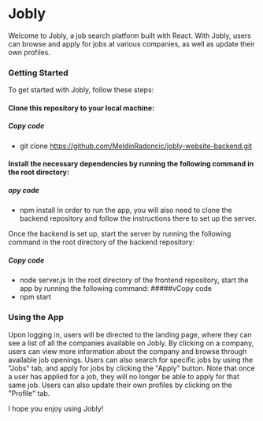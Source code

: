 # Jobly
Welcome to Jobly, a job search platform built with React. With Jobly, users can browse and apply for jobs at various companies, as well as update their own profiles.

### Getting Started
 To get started with Jobly, follow these steps:

#### Clone this repository to your local machine:
##### Copy code
* git clone https://github.com/MeldinRadoncic/jobly-website-backend.git
#### Install the necessary dependencies by running the following command in the root directory:
##### opy code
* npm install
In order to run the app, you will also need to clone the backend repository and follow the instructions there to set up the server.

Once the backend is set up, start the server by running the following command in the root directory of the backend repository:

##### Copy code
* node server.js
In the root directory of the frontend repository, start the app by running the following command:
#####vCopy code
* npm start


### Using the App
Upon logging in, users will be directed to the landing page, where they can see a list of all the companies available on Jobly. By clicking on a company, users can view more information about the company and browse through available job openings. Users can also search for specific jobs by using the "Jobs" tab, and apply for jobs by clicking the "Apply" button. Note that once a user has applied for a job, they will no longer be able to apply for that same job. Users can also update their own profiles by clicking on the "Profile" tab.

I hope you enjoy using Jobly!
